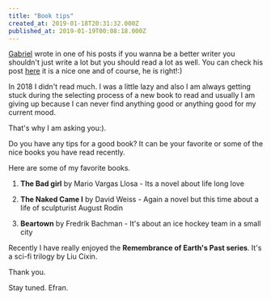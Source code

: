 ```yaml
---
title: "Book tips"
created_at: 2019-01-18T20:31:32.000Z
published_at: 2019-01-19T00:08:18.000Z
---
```

[Gabriel](https://200wordsaday.com/writers/gabrielgreco) wrote in one of his posts if you wanna be a better writer you shouldn't just write a lot but you should read a lot as well. You can check his post [here](https://200wordsaday.com/words/why-few-people-write-well-41945c3d0dc903133) it is a nice one and of course, he is right!:)

In 2018 I didn't read much. I was a little lazy and also I am always getting stuck during the selecting process of a new book to read and usually I am giving up because I can never find anything good or anything good for my current mood.

That's why I am asking you:).

Do you have any tips for a good book? It can be your favorite or some of the nice books you have read recently.

Here are some of my favorite books.

1.  **The Bad girl** by Mario Vargas Llosa - Its a novel about life long love  
    
2.  **The Naked Came I** by David Weiss - Again a novel but this time about a life of sculpturist August Rodin  
    
3.  **Beartown** by Fredrik Bachman - It's about an ice hockey team in a small city

Recently I have really enjoyed the **Remembrance of Earth's Past series**. It's a sci-fi trilogy by Liu Cixin.

Thank you.

Stay tuned. Efran.
